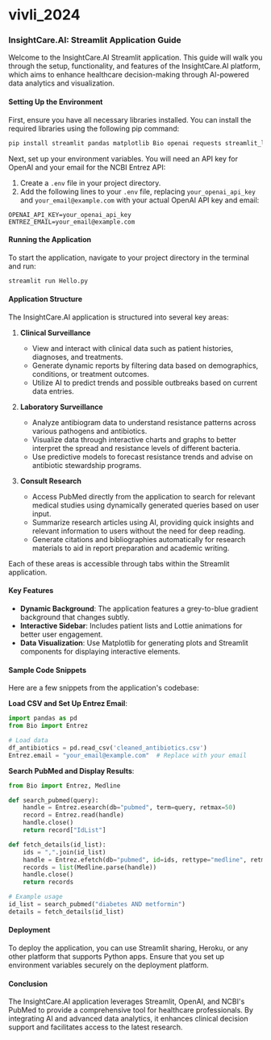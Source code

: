 # vivli_2024

### InsightCare.AI: Streamlit Application Guide

Welcome to the InsightCare.AI Streamlit application. This guide will walk you through the setup, functionality, and features of the InsightCare.AI platform, which aims to enhance healthcare decision-making through AI-powered data analytics and visualization.

#### Setting Up the Environment

First, ensure you have all necessary libraries installed. You can install the required libraries using the following pip command:

```bash
pip install streamlit pandas matplotlib Bio openai requests streamlit_lottie Pillow
```

Next, set up your environment variables. You will need an API key for OpenAI and your email for the NCBI Entrez API:

1. Create a `.env` file in your project directory.
2. Add the following lines to your `.env` file, replacing `your_openai_api_key` and `your_email@example.com` with your actual OpenAI API key and email:

```plaintext
OPENAI_API_KEY=your_openai_api_key
ENTREZ_EMAIL=your_email@example.com
```

#### Running the Application

To start the application, navigate to your project directory in the terminal and run:

```bash
streamlit run Hello.py
```


#### Application Structure

The InsightCare.AI application is structured into several key areas:

1. **Clinical Surveillance**
   - View and interact with clinical data such as patient histories, diagnoses, and treatments.
   - Generate dynamic reports by filtering data based on demographics, conditions, or treatment outcomes.
   - Utilize AI to predict trends and possible outbreaks based on current data entries.

2. **Laboratory Surveillance**
   - Analyze antibiogram data to understand resistance patterns across various pathogens and antibiotics.
   - Visualize data through interactive charts and graphs to better interpret the spread and resistance levels of different bacteria.
   - Use predictive models to forecast resistance trends and advise on antibiotic stewardship programs.

3. **Consult Research**
   - Access PubMed directly from the application to search for relevant medical studies using dynamically generated queries based on user input.
   - Summarize research articles using AI, providing quick insights and relevant information to users without the need for deep reading.
   - Generate citations and bibliographies automatically for research materials to aid in report preparation and academic writing.

Each of these areas is accessible through tabs within the Streamlit application.

#### Key Features

- **Dynamic Background**: The application features a grey-to-blue gradient background that changes subtly.
- **Interactive Sidebar**: Includes patient lists and Lottie animations for better user engagement.
- **Data Visualization**: Use Matplotlib for generating plots and Streamlit components for displaying interactive elements.

#### Sample Code Snippets

Here are a few snippets from the application's codebase:

**Load CSV and Set Up Entrez Email**:
```python
import pandas as pd
from Bio import Entrez

# Load data
df_antibiotics = pd.read_csv('cleaned_antibiotics.csv')
Entrez.email = "your_email@example.com"  # Replace with your email
```

**Search PubMed and Display Results**:
```python
from Bio import Entrez, Medline

def search_pubmed(query):
    handle = Entrez.esearch(db="pubmed", term=query, retmax=50)
    record = Entrez.read(handle)
    handle.close()
    return record["IdList"]

def fetch_details(id_list):
    ids = ",".join(id_list)
    handle = Entrez.efetch(db="pubmed", id=ids, rettype="medline", retmode="text")
    records = list(Medline.parse(handle))
    handle.close()
    return records

# Example usage
id_list = search_pubmed("diabetes AND metformin")
details = fetch_details(id_list)
```

#### Deployment

To deploy the application, you can use Streamlit sharing, Heroku, or any other platform that supports Python apps. Ensure that you set up environment variables securely on the deployment platform.

#### Conclusion

The InsightCare.AI application leverages Streamlit, OpenAI, and NCBI's PubMed to provide a comprehensive tool for healthcare professionals. By integrating AI and advanced data analytics, it enhances clinical decision support and facilitates access to the latest research.
